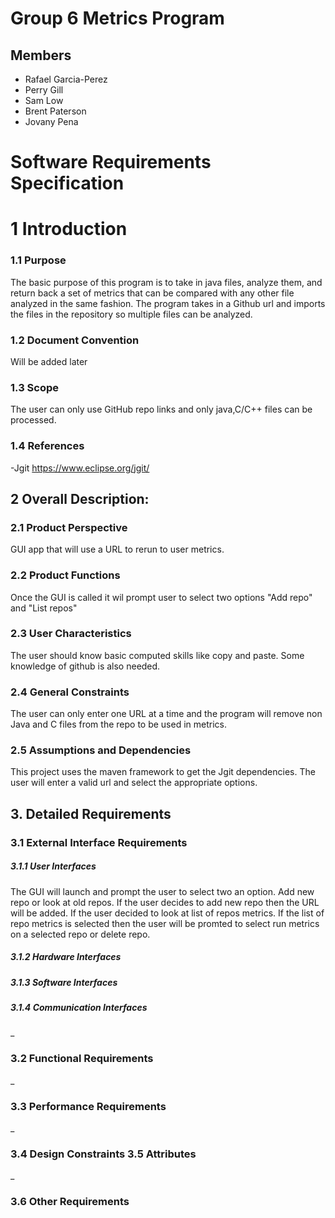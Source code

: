 # Group 6 Metrics Program

## Members
- Rafael Garcia-Perez
- Perry Gill
- Sam Low
- Brent Paterson
- Jovany Pena

# Software Requirements Specification
# 1 Introduction
### 1.1 Purpose
The basic purpose of this program is to take in java files, analyze them, and return back a set of metrics that can be compared with any other file analyzed in the same fashion. The program takes in a Github url and imports the files in the repository so multiple files can be analyzed.
### 1.2 Document Convention
Will be added later
### 1.3 Scope
The user can only use GitHub repo links and only java,C/C++ files can be processed.
### 1.4 References
-Jgit https://www.eclipse.org/jgit/

## 2 Overall Description:
### 2.1  Product Perspective
GUI app that will use a URL to rerun to user metrics. 
### 2.2 Product Functions
Once the GUI is called it wil prompt user to select two options "Add repo" and "List repos"
### 2.3 User Characteristics
 The user should know basic computed skills like copy and paste. Some knowledge of github is also needed.
### 2.4 General Constraints
The user can only enter one URL at a time and the program will remove non Java and C files from the repo to be used in metrics. 
### 2.5 Assumptions and Dependencies
This project uses the maven framework to get the Jgit dependencies. The user will enter a valid url and select the appropriate options.  
## 3. Detailed Requirements
 
###      3.1 External Interface Requirements
#####     3.1.1 User Interfaces
The GUI will launch and prompt the user to select two an option. Add new repo or look at old repos. If the user decides to add new repo then the URL will be added. If the user decided to look at list of repos metrics. If the list of repo metrics is selected then the user will be promted to select run metrics on a selected repo or delete repo. 
 
#####   3.1.2 Hardware Interfaces

#####       3.1.3 Software Interfaces
#####    3.1.4 Communication Interfaces
_
### 3.2 Functional Requirements
_
### 3.3 Performance Requirements
_
### 3.4 Design Constraints 3.5 Attributes
_
### 3.6 Other Requirements